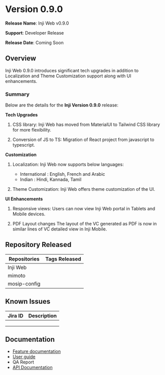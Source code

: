 # Version 0.9.0

**Release Name**: Inji Web v0.9.0

**Support**: Developer Release

**Release Date**: Coming Soon

## **Overview** <a href="#overview" id="overview"></a>

Inji Web 0.9.0 introduces significant tech upgrades in addition to Localization and Theme Customization support along with UI enhancements.

### **Summary**

Below are the details for the **Inji Version 0.9.0** release:

**Tech Upgrades**

  1. CSS library: Inji Web has moved from MaterialUI to Tailwind CSS library for more flexibility.

  2. Conversion of JS to TS: Migration of React project from javascript to typescript.

**Customization**

  1. Localization: Inji Web now supports below languages:
  
       * International : English, French and Arabic
       * Indian : Hindi, Kannada, Tamil 
  
  2. Theme Customization: Inji Web offers theme customization of the UI.

**UI Enhancements**

  1. Responsive views: Users can now view Inji Web portal in Tablets and Mobile devices.

  2. PDF Layout changes The layout of the VC generated as PDF is now in similar lines of VC detailed view in Inji Mobile.

## Repository Released

| **Repositories** | **Tags Released**                                                           |
| ---------------- | --------------------------------------------------------------------------- |
| Inji Web         |           |
| mimoto           |          |
| mosip-config     ||

## Known Issues <a href="#known-issues" id="known-issues"></a>

| Jira ID                                                           | Description                                                                                                     |
| ----------------------------------------------------------------- | --------------------------------------------------------------------------------------------------------------- |
|                                                                   |                                                                                                                 | 
|                                                                   |                                                                                                                 | 
|                                                                   |                                                                                                                 | 

## Documentation <a href="#documentation" id="documentation"></a>

* [Feature documentation](https://docs.mosip.io/inji/inji-web/functional-overview/features)
* [User guide](https://docs.mosip.io/inji/inji-web/functional-overview/end-user-guide)
* QA Report
* [API Documentation](https://docs.mosip.io/inji/inji-web/technical-overview/backend-services/mimoto-bff)

